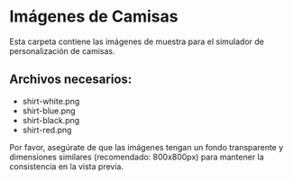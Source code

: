 # Imágenes de Camisas

Esta carpeta contiene las imágenes de muestra para el simulador de personalización de camisas.

## Archivos necesarios:
- shirt-white.png
- shirt-blue.png
- shirt-black.png
- shirt-red.png

Por favor, asegúrate de que las imágenes tengan un fondo transparente y dimensiones similares (recomendado: 800x800px) para mantener la consistencia en la vista previa. 